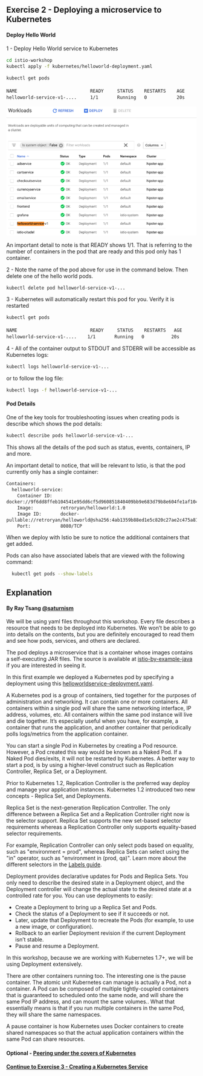 ## Exercise 2 - Deploying a microservice to Kubernetes

#### Deploy Hello World

1 - Deploy Hello World service to Kubernetes

```sh
cd istio-workshop
kubectl apply -f kubernetes/helloworld-deployment.yaml
```

```sh
kubectl get pods

NAME                           READY     STATUS    RESTARTS    AGE
helloworld-service-v1-....     1/1       Running   0           20s
```

![Pods](https://github.com/tonylow/istio-workshop/blob/master/images/getpod.png)

An important detail to note is that READY shows 1/1.  That is referring to the number of containers in the pod that are ready and this pod only has 1 container.

2 - Note the name of the pod above for use in the command below. Then delete one of the hello world pods.

```sh
kubectl delete pod helloworld-service-v1-...
```

3 - Kubernetes will automatically restart this pod for you. Verify it is restarted

```sh
kubectl get pods

NAME                           READY     STATUS    RESTARTS   AGE
helloworld-service-v1-....    1/1       Running   0          20s
```

4 -  All of the container output to STDOUT and STDERR will be accessible as Kubernetes logs:

```sh
kubectl logs helloworld-service-v1-...
```

or to follow the log file:

```sh
kubectl logs -f helloworld-service-v1-...
```

#### Pod Details

One of the key tools for troubleshooting issues when creating pods is describe which shows the pod details:

```sh
kubectl describe pods helloworld-service-v1-...
```

This shows all the details of the pod such as status, events, containers, IP and more.  

An important detail to notice, that will be relevant to Istio, is that the pod currently only has a single container:

```
Containers:
  helloworld-service:
    Container ID:   docker://9f6dd8ffeb104541e95dd6cf5d960851840409bb9e683d79b8e604fe1af1045c
    Image:          retroryan/helloworld:1.0
    Image ID:       docker-pullable://retroryan/helloworld@sha256:4ab1359b88ed1e5c820c27ae2c475a816e60d4b99b1703e9223ddb4885a4d2e7
    Port:           8080/TCP
```

When we deploy with Istio be sure to notice the additional containers that get added.

Pods can also have associated labels that are viewed with the following command:

```sh
  kubectl get pods --show-labels
```

## Explanation

#### By Ray Tsang [@saturnism](https://twitter.com/saturnism)

We will be using yaml files throughout this workshop. Every file describes a resource that needs to be deployed into Kubernetes. We won’t be able to go into details on the contents, but you are definitely encouraged to read them and see how pods, services, and others are declared.

The pod deploys a microservice that is a container whose images contains a self-executing JAR files. The source is available at [istio-by-example-java](https://github.com/saturnism/istio-by-example-java) if you are interested in seeing it.

In this first example we deployed a Kubernetes pod by specifying a deployment using this [helloworldservice-deployment.yaml](/kubernetes/helloworldservice-deployment.yaml).

A Kubernetes pod is a group of containers, tied together for the purposes of administration and networking. It can contain one or more containers. All containers within a single pod will share the same networking interface, IP address, volumes, etc. All containers within the same pod instance will live and die together. It’s especially useful when you have, for example, a container that runs the application, and another container that periodically polls logs/metrics from the application container.

You can start a single Pod in Kubernetes by creating a Pod resource. However, a Pod created this way would be known as a Naked Pod. If a Naked Pod dies/exits, it will not be restarted by Kubernetes. A better way to start a pod, is by using a higher-level construct such as Replication Controller, Replica Set, or a Deployment.

Prior to Kubernetes 1.2, Replication Controller is the preferred way deploy and manage your application instances. Kubernetes 1.2 introduced two new concepts - Replica Set, and Deployments.

Replica Set is the next-generation Replication Controller. The only difference between a Replica Set and a Replication Controller right now is the selector support. Replica Set supports the new set-based selector requirements whereas a Replication Controller only supports equality-based selector requirements.

For example, Replication Controller can only select pods based on equality, such as "environment = prod", whereas Replica Sets can select using the "in" operator, such as "environment in (prod, qa)". Learn more about the different selectors in the [Labels guide](http://kubernetes.io/docs/user-guide/labels).

Deployment provides declarative updates for Pods and Replica Sets. You only need to describe the desired state in a Deployment object, and the Deployment controller will change the actual state to the desired state at a controlled rate for you. You can use deployments to easily:
- Create a Deployment to bring up a Replica Set and Pods.
- Check the status of a Deployment to see if it succeeds or not.
- Later, update that Deployment to recreate the Pods (for example, to use a new image, or configuration).
- Rollback to an earlier Deployment revision if the current Deployment isn’t stable.
- Pause and resume a Deployment.

In this workshop, because we are working with Kubernetes 1.7+, we will be using Deployment extensively.

There are other containers running too. The interesting one is the pause container. The atomic unit Kubernetes can manage is actually a Pod, not a container. A Pod can be composed of multiple tightly-coupled containers that is guaranteed to scheduled onto the same node, and will share the same Pod IP address, and can mount the same volumes.. What that essentially means is that if you run multiple containers in the same Pod, they will share the same namespaces.

A pause container is how Kubernetes uses Docker containers to create shared namespaces so that the actual application containers within the same Pod can share resources.

#### Optional - [Peering under the covers of Kubernetes](optional.md)

#### [Continue to Exercise 3 - Creating a Kubernetes Service](../exercise-3/README.md)
